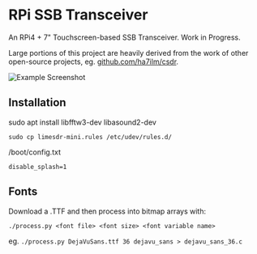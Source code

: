 # RPi SSB Transceiver

An RPi4 + 7" Touchscreen-based SSB Transceiver. Work in Progress.

Large portions of this project are heavily derived from the work of other open-source projects, eg. [github.com/ha7ilm/csdr](https://github.com/ha7ilm/csdr/).

![Example Screenshot](https://raw.githubusercontent.com/philcrump/rpi-txrx/master/screenshot.png)

## Installation

sudo apt install libfftw3-dev libasound2-dev

`sudo cp limesdr-mini.rules /etc/udev/rules.d/`

/boot/config.txt
```
disable_splash=1
```

## Fonts

Download a .TTF and then process into bitmap arrays with:

`./process.py <font file> <font size> <font variable name>`

eg. `./process.py DejaVuSans.ttf 36 dejavu_sans > dejavu_sans_36.c`